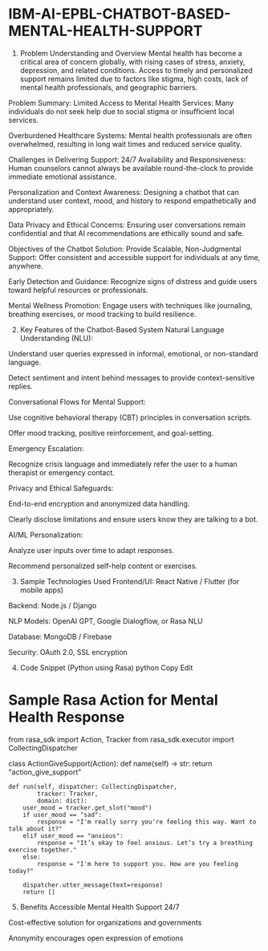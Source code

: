 # IBM-AI-EPBL-CHATBOT-BASED-MENTAL-HEALTH-SUPPORT
1. Problem Understanding and Overview
Mental health has become a critical area of concern globally, with rising cases of stress, anxiety, depression, and related conditions. Access to timely and personalized support remains limited due to factors like stigma, high costs, lack of mental health professionals, and geographic barriers.

Problem Summary:
Limited Access to Mental Health Services: Many individuals do not seek help due to social stigma or insufficient local services.

Overburdened Healthcare Systems: Mental health professionals are often overwhelmed, resulting in long wait times and reduced service quality.

Challenges in Delivering Support:
24/7 Availability and Responsiveness: Human counselors cannot always be available round-the-clock to provide immediate emotional assistance.

Personalization and Context Awareness: Designing a chatbot that can understand user context, mood, and history to respond empathetically and appropriately.

Data Privacy and Ethical Concerns: Ensuring user conversations remain confidential and that AI recommendations are ethically sound and safe.

Objectives of the Chatbot Solution:
Provide Scalable, Non-Judgmental Support: Offer consistent and accessible support for individuals at any time, anywhere.

Early Detection and Guidance: Recognize signs of distress and guide users toward helpful resources or professionals.

Mental Wellness Promotion: Engage users with techniques like journaling, breathing exercises, or mood tracking to build resilience.

2. Key Features of the Chatbot-Based System
Natural Language Understanding (NLU):

Understand user queries expressed in informal, emotional, or non-standard language.

Detect sentiment and intent behind messages to provide context-sensitive replies.

Conversational Flows for Mental Support:

Use cognitive behavioral therapy (CBT) principles in conversation scripts.

Offer mood tracking, positive reinforcement, and goal-setting.

Emergency Escalation:

Recognize crisis language and immediately refer the user to a human therapist or emergency contact.

Privacy and Ethical Safeguards:

End-to-end encryption and anonymized data handling.

Clearly disclose limitations and ensure users know they are talking to a bot.

AI/ML Personalization:

Analyze user inputs over time to adapt responses.

Recommend personalized self-help content or exercises.

3. Sample Technologies Used
Frontend/UI: React Native / Flutter (for mobile apps)

Backend: Node.js / Django

NLP Models: OpenAI GPT, Google Dialogflow, or Rasa NLU

Database: MongoDB / Firebase

Security: OAuth 2.0, SSL encryption

4. Code Snippet (Python using Rasa)
python
Copy
Edit
# Sample Rasa Action for Mental Health Response

from rasa_sdk import Action, Tracker
from rasa_sdk.executor import CollectingDispatcher

class ActionGiveSupport(Action):
    def name(self) -> str:
        return "action_give_support"

    def run(self, dispatcher: CollectingDispatcher,
            tracker: Tracker,
            domain: dict):
        user_mood = tracker.get_slot("mood")
        if user_mood == "sad":
            response = "I'm really sorry you're feeling this way. Want to talk about it?"
        elif user_mood == "anxious":
            response = "It’s okay to feel anxious. Let’s try a breathing exercise together."
        else:
            response = "I'm here to support you. How are you feeling today?"
        
        dispatcher.utter_message(text=response)
        return []
5. Benefits
Accessible Mental Health Support 24/7

Cost-effective solution for organizations and governments

Anonymity encourages open expression of emotions
